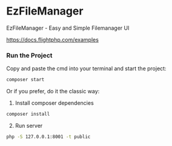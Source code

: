 # EzFileManager
EzFileManager - Easy and Simple Filemanager UI

https://docs.flightphp.com/examples

### Run the Project
Copy and paste the cmd into your terminal and start the project:
```sh
composer start
```
Or if you prefer, do it the classic way:
1. Install composer dependencies
```sh
composer install
```
2. Run server
```sh
php -S 127.0.0.1:8001 -t public
```
